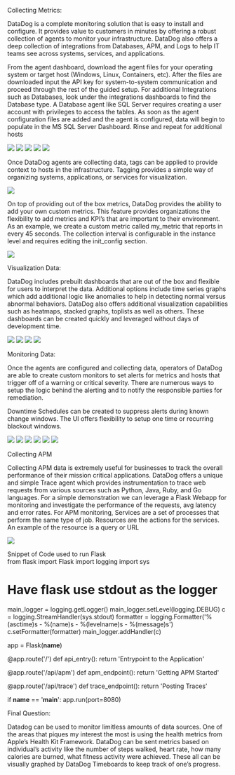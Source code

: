 Collecting Metrics:

DataDog is a complete monitoring solution that is easy to install and configure. It provides value to customers in minutes by offering a robust collection of agents to monitor your infrastructure.  DataDog also offers a deep collection of integrations from Databases, APM, and Logs to help IT teams see across systems, services, and applications.

From the agent dashboard, download the agent files for your operating system or target host (Windows, Linux, Containers, etc). After the files are downloaded  input the API key for system-to-system communication and proceed through the rest of the guided setup.  For additional Integrations such as Databases, look under the integrations dashboards to find the Database type.  A  Database agent like SQL Server requires creating a user account with privileges to access the tables. As soon as the agent configuration files are added and the agent is configured, data will begin to populate in the MS SQL Server Dashboard. Rinse and repeat for additional hosts  

![](DataDogAgentinstall.png)
![](CentOSAgentInstall.png)
![](DataDog_Sqlserver.yaml.png)
![](DataDog_SQLServerUser.png)
![](DataDog_SQLServerDashboard.png)


Once DataDog agents are collecting data, tags can be applied to provide context to hosts in the infrastructure. Tagging provides a simple way of organizing systems, applications, or services for visualization.  

![](DataDog_HostwithTagging.png)

On top of providing out of the box metrics, DataDog provides the ability to add your own custom metrics.  This feature provides organizations the flexibility to add metrics and KPI’s that are important to their environment.  As an example, we create a custom metric called my_metric that reports in every 45 seconds.  The collection interval is configurable in the instance level and requires editing the init_config section.

![](DataDog_mymetrics.png)

Visualization Data:

DataDog includes prebuilt dashboards that are out of the box and flexible for users to interpret the data.  Additional options include time series graphs which add additional logic like anomalies to help in detecting normal versus abnormal behaviors.  DataDog also offers additional visualization capabilities such as heatmaps, stacked graphs, toplists as well as others. These dashboards can be created quickly and leveraged without days of development time. 

![](DataDog_CustomMetric_ScopedoverHost.png)
![](DataDog_MyMetricwithRoll_up.png)
![](DataDog_5minutesdashboard.png)
![](DataDog_Visual_Anomalies.png)

Monitoring Data:

Once the agents are configured and collecting data, operators of DataDog are able to create custom monitors to set alerts for metrics and hosts that trigger off of a warning or critical severity. There are numerous ways to setup the logic behind the alerting and to notify the responsible parties for remediation. 

Downtime Schedules can be created to suppress alerts during known change windows.  The UI offers flexibility to setup one time or recurring blackout windows.

![](DataDog_CustomMonitor.png)
![](Datadog_WarnAlert.png)
![](DataDog_AlertHigh.png)
![](DataDog_ScheduledDowntime1.png)
![](DataDog_ScheduledDowntime2.png)
![](DataDog_emaileddowntimeschedule.png)

Collecting APM

Collecting APM data is extremely useful for businesses to track the overall performance of their mission critical applications.  DataDog offers a unique and simple Trace agent which provides  instrumentation to trace web requests from various sources such as Python, Java, Ruby, and Go languages.  For a simple demonstration we can leverage a Flask Webapp for monitoring and investigate the performance of the requests, avg latency and error rates. For APM monitoring, Services are a set of processes that perform the same type of job. Resources are the actions for the services.  An example of the resource is a query or URL 

![](DataDog_FlaskTraces.png)

Snippet of Code used to run Flask  
from flask import Flask
import logging
import sys

# Have flask use stdout as the logger
main_logger = logging.getLogger()
main_logger.setLevel(logging.DEBUG)
c = logging.StreamHandler(sys.stdout)
formatter = logging.Formatter('%(asctime)s - %(name)s - %(levelname)s - %(message)s')
c.setFormatter(formatter)
main_logger.addHandler(c)

app = Flask(__name__)

@app.route('/')
def api_entry():
    return 'Entrypoint to the Application'

@app.route('/api/apm')
def apm_endpoint():
    return 'Getting APM Started'

@app.route('/api/trace')
def trace_endpoint():
    return 'Posting Traces'

if __name__ == '__main__':
    app.run(port=8080)


Final Question:

Datadog can be used to monitor limitless amounts of data sources. One of the areas that piques my interest the most is using the health metrics from Apple’s Health Kit Framework. DataDog can be sent metrics based on individual’s activity like the number of steps walked, heart rate, how many calories are burned, what fitness activity were achieved. These all can be visually graphed by DataDog Timeboards to keep track of one’s progress.   
